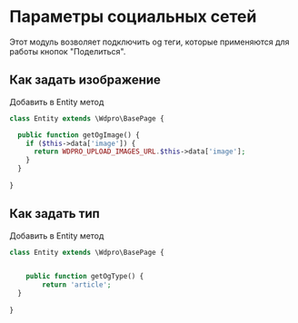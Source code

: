 # Параметры социальных сетей

Этот модуль возволяет подключить og теги, которые применяются для работы кнопок "Поделиться".

## Как задать изображение

Добавить в Entity метод

```php
class Entity extends \Wdpro\BasePage {

  public function getOgImage() {
    if ($this->data['image']) {
      return WDPRO_UPLOAD_IMAGES_URL.$this->data['image'];
    }
  }
  
}
```

## Как задать тип

Добавить в Entity метод

```php
class Entity extends \Wdpro\BasePage {


	public function getOgType() {
		return 'article';
  }
  
}
```